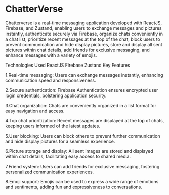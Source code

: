 # ChatterVerse
Chatterverse is a real-time messaging application developed with ReactJS, Firebase, and Zustand, enabling users to exchange messages and pictures instantly, authenticate securely via Firebase, organize chats conveniently in a chat list, prioritize recent messages at the top of the chat, block users to prevent communication and hide display pictures, store and display all sent pictures within chat details, add friends for exclusive messaging, and enhance messages with a variety of emojis.

Technologies Used
ReactJS
Firebase
Zustand
Key Features

1.Real-time messaging: Users can exchange messages instantly, enhancing communication speed and responsiveness.

2.Secure authentication: Firebase Authentication ensures encrypted user login credentials, bolstering application security.

3.Chat organization: Chats are conveniently organized in a list format for easy navigation and access.

4.Top chat prioritization: Recent messages are displayed at the top of chats, keeping users informed of the latest updates.

5.User blocking: Users can block others to prevent further communication and hide display pictures for a seamless experience.

6.Picture storage and display: All sent images are stored and displayed within chat details, facilitating easy access to shared media.

7.Friend system: Users can add friends for exclusive messaging, fostering personalized communication experiences.

8.Emoji support: Emojis can be used to express a wide range of emotions and sentiments, adding fun and expressiveness to conversations.
